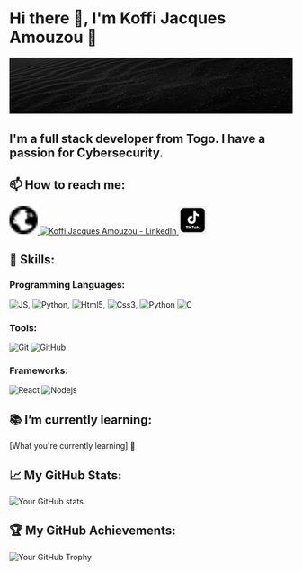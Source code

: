# Hi there 👋, I'm Koffi Jacques Amouzou 🚀

<!-- ![background](https://github.com/JamesKamz/JamesKamz/blob/main/adrien-olichon-RCAhiGJsUUE-unsplash.jpg) -->
<img src="https://github.com/JamesKamz/JamesKamz/blob/main/adrien-olichon-RCAhiGJsUUE-unsplash.jpg" width="100%" height="100">

## I'm a full stack developer from Togo. I have a passion for Cybersecurity.

## 📫 How to reach me:
<a href="mailto:jameskamzk@gmail.com">
  <img  alt="Jacques Amouzou - Email" width="50px" src="https://raw.githubusercontent.com/iconic/open-iconic/master/svg/globe.svg" />
</a>
<a href="https://linkedin.com/in/james-kamz">
  <img alt="Koffi Jacques Amouzou - LinkedIn" width="50px" src="https://raw.githubusercontent.com/iconic/open-iconic/master/svg/linkedin.svg" />
</a>
<a href="https://tiktok.com/@james_kamz">
  <img alt="James Kamz - Tiktok" width="50px" src="https://github.com/JamesKamz/JamesKamz/blob/main/images%20(2).png" />
</a>

## 💼 Skills:

### Programming Languages: 
![JS](https://img.shields.io/badge/-JavaScript-black?style=flat-square&logo=javascript), 
![Python](https://img.shields.io/badge/-Python-black?style=flat-square&logo=Python),
![Html5](https://img.shields.io/badge/-Html-black?style=flat-square&logo=Html),
![Css3](https://img.shields.io/badge/-Css-black?style=flat-square&logo=Css),
![Python](https://img.shields.io/badge/-Typescript-black?style=flat-square&logo=Typescript)
![C](https://img.shields.io/badge/-C-black?style=flat-square&logo=C) 

### Tools: 
![Git](https://img.shields.io/badge/-Git-black?style=flat-square&logo=git)
![GitHub](https://img.shields.io/badge/-GitHub-181717?style=flat-square&logo=github)

### Frameworks: 
![React](https://img.shields.io/badge/-React-black?style=flat-square&logo=react)
![Nodejs](https://img.shields.io/badge/-Nodejs-black?style=flat-square&logo=Node.js)

## 📚 I’m currently learning:

[What you're currently learning] 📖

## 📈 My GitHub Stats:

![Your GitHub stats](https://github-readme-stats.vercel.app/api?username=jameskamz&show_icons=true)

## 🏆 My GitHub Achievements:

![Your GitHub Trophy](https://github-profile-trophy.vercel.app/?username=jameskamz&column=7)


<!--
**JamesKamz/JamesKamz** is a ✨ _special_ ✨ repository because its `README.md` (this file) appears on your GitHub profile.

Here are some ideas to get you started:

- 🔭 I’m currently working on ...
- 🌱 I’m currently learning ...
- 👯 I’m looking to collaborate on ...
- 🤔 I’m looking for help with ...
- 💬 Ask me about ...
- 📫 How to reach me: ...
- 😄 Pronouns: ...
- ⚡ Fun fact: ...
-->
